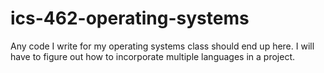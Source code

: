 # ics-462-operating-systems
Any code I write for my operating systems class should end up here.  I will have to figure out how to incorporate multiple languages in a project.
